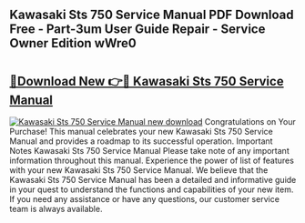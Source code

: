 ## Kawasaki Sts 750 Service Manual PDF Download Free - Part-3um User Guide Repair - Service Owner Edition wWre0

# <h2><a href="http://bc50418.oget.top/?id=Kawasaki+Sts+750+Service+Manual">🔗Download New 👉🔴 Kawasaki Sts 750 Service Manual</a></h2>

[![Kawasaki Sts 750 Service Manual new download](https://i.imgur.com/5g1atiW.png)](http://bc50418.oget.top/?id=Kawasaki+Sts+750+Service+Manual)
Congratulations on Your Purchase! This manual celebrates your new Kawasaki Sts 750 Service Manual and provides a roadmap to its successful operation. Important Notes Kawasaki Sts 750 Service Manual Please take note of any important information throughout this manual. Experience the power of list of features with your new Kawasaki Sts 750 Service Manual. We believe that the Kawasaki Sts 750 Service Manual has been a detailed and informative guide in your quest to understand the functions and capabilities of your new item. If you need any assistance or have any questions, our customer service team is always available.
